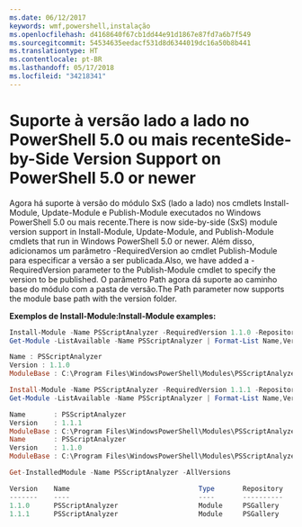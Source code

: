 ```yaml
---
ms.date: 06/12/2017
keywords: wmf,powershell,instalação
ms.openlocfilehash: d4168640f67cb1dd44e91d1867e87fd7a6b7f549
ms.sourcegitcommit: 54534635eedacf531d8d6344019dc16a50b8b441
ms.translationtype: HT
ms.contentlocale: pt-BR
ms.lasthandoff: 05/17/2018
ms.locfileid: "34218341"
---
```

# <a name="side-by-side-version-support-on-powershell-50-or-newer"></a><span data-ttu-id="01a1b-102">Suporte à versão lado a lado no PowerShell 5.0 ou mais recente</span><span class="sxs-lookup"><span data-stu-id="01a1b-102">Side-by-Side Version Support on PowerShell 5.0 or newer</span></span>

<span data-ttu-id="01a1b-103">Agora há suporte à versão do módulo SxS (lado a lado) nos cmdlets Install-Module, Update-Module e Publish-Module executados no Windows PowerShell 5.0 ou mais recente.</span><span class="sxs-lookup"><span data-stu-id="01a1b-103">There is now side-by-side (SxS) module version support in Install-Module, Update-Module, and Publish-Module cmdlets that run in Windows PowerShell 5.0 or newer.</span></span>
<span data-ttu-id="01a1b-104">Além disso, adicionamos um parâmetro -RequiredVersion ao cmdlet Publish-Module para especificar a versão a ser publicada.</span><span class="sxs-lookup"><span data-stu-id="01a1b-104">Also, we have added a -RequiredVersion parameter to the Publish-Module cmdlet to specify the version to be published.</span></span> <span data-ttu-id="01a1b-105">O parâmetro Path agora dá suporte ao caminho base do módulo com a pasta de versão.</span><span class="sxs-lookup"><span data-stu-id="01a1b-105">The Path parameter now supports the module base path with the version folder.</span></span>

<span data-ttu-id="01a1b-106">**Exemplos de Install-Module:**</span><span class="sxs-lookup"><span data-stu-id="01a1b-106">**Install-Module examples:**</span></span>
```powershell
Install-Module -Name PSScriptAnalyzer -RequiredVersion 1.1.0 -Repository PSGallery
Get-Module -ListAvailable -Name PSScriptAnalyzer | Format-List Name,Version,ModuleBase

Name : PSScriptAnalyzer
Version : 1.1.0
ModuleBase : C:\Program Files\WindowsPowerShell\Modules\PSScriptAnalyzer\1.1.0

Install-Module -Name PSScriptAnalyzer -RequiredVersion 1.1.1 -Repository PSGallery
Get-Module -ListAvailable -Name PSScriptAnalyzer | Format-List Name,Version,ModuleBase

Name       : PSScriptAnalyzer
Version    : 1.1.1
ModuleBase : C:\Program Files\WindowsPowerShell\Modules\PSScriptAnalyzer\1.1.1
Name       : PSScriptAnalyzer
Version    : 1.1.0
ModuleBase : C:\Program Files\WindowsPowerShell\Modules\PSScriptAnalyzer\1.1.0

Get-InstalledModule -Name PSScriptAnalyzer -AllVersions

Version    Name                                Type       Repository           Description
-------    ----                                ----       ----------           -----------
1.1.0      PSScriptAnalyzer                    Module     PSGallery            PSScriptAnalyzer provides script analysis...
1.1.1      PSScriptAnalyzer                    Module     PSGallery            PSScriptAnalyzer provides script analysis...
```

